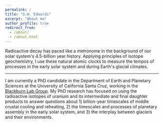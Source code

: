 ```yaml
---
permalink: /
title: "G.H. Edwards"
excerpt: "About me"
author_profile: true
redirect_from: 
  - /about/
  - /about.html
---
```


Radioactive decay has paced like a metronome in the background of our solar system's 4.5-billion year history. Applying principles of isotope geochemistry, I use these natural atomic clocks to measure the tempos of processes in the early solar system and during Earth's glacial climates.

---
I am currently a PhD candidate in the Department of Earth and Planetary Sciences at the University of California Santa Cruz, working in the [Blackburn Lab Group](https://ucscgeochronology.sites.ucsc.edu/). My PhD research has focused on using the radioactive isotopes of uranium and its intermediate and final daughter products to answer questions about 1) billion-year timescales of middle crustal cooling and reheating, 2) the timescales and processes of planetary assembly in the early solar system, and 3) the interplay between glaciers and their environments.

